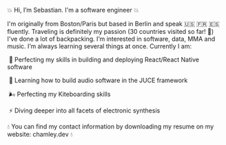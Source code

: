 💥 Hi, I’m Sebastian. I'm a software engineer 💥

I'm originally from Boston/Paris but based in Berlin and speak 🇺🇸 🇫🇷 🇪🇸 fluently. Traveling is definitely my passion (30 countries visited so far! 🥳) I've done a lot of backpacking. I’m interested in software, data, MMA and music. I’m always learning several things at once. Currently I am: 


  ​				🍎 Perfecting my skills in building and deploying React/React Native software

  ​				🖤 Learning how to build audio software in the JUCE framework

  ​				🌬 Perfecting my Kiteboarding skills

  ​				⚡️ Diving deeper into all facets of electronic synthesis




    
💧 You can find my contact information by downloading my resume on my website: chamley.dev 💧

